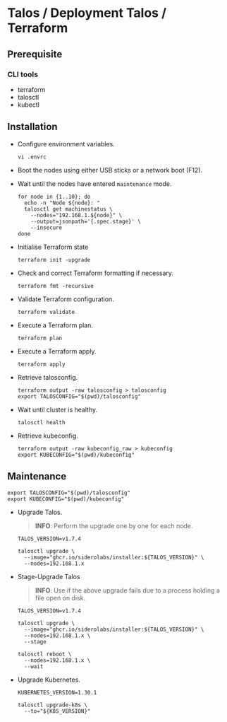 # Talos / Deployment Talos / Terraform

## Prerequisite

### CLI tools

- terraform
- talosctl
- kubectl

## Installation

- Configure environment variables.

  ``` shell
  vi .envrc
  ```

- Boot the nodes using either USB sticks or a network boot (F12).

- Wait until the nodes have entered `maintenance` mode.

  ``` shell
  for node in {1..10}; do
    echo -n "Node ${node}: "
    talosctl get machinestatus \
      --nodes="192.168.1.${node}" \
      --output=jsonpath='{.spec.stage}' \
      --insecure
  done
  ```

- Initialise Terraform state

  ``` shell
  terraform init -upgrade
  ```

- Check and correct Terraform formatting if necessary.

  ``` shell
  terraform fmt -recursive
  ```

- Validate Terraform configuration.

  ``` shell
  terraform validate
  ```

- Execute a Terraform plan.

  ``` shell
  terraform plan
  ```

- Execute a Terraform apply.

  ``` shell
  terraform apply
  ```

- Retrieve talosconfig.

  ``` shell
  terraform output -raw talosconfig > talosconfig
  export TALOSCONFIG="$(pwd)/talosconfig"
  ```

- Wait until cluster is healthy.

  ``` shell
  talosctl health
  ```

- Retrieve kubeconfig.

  ``` shell
  terraform output -raw kubeconfig_raw > kubeconfig
  export KUBECONFIG="$(pwd)/kubeconfig"
  ```

<!--
## Post-Installation

- Install `directpv`

  ``` shell
  kubectl krew install directpv
  kubectl directpv install
  kubectl directpv drives ls
  kubectl directpv drives format --drives /dev/nvme1n1 --nodes node-1,node-2,node-3
  ```
-->

## Maintenance

``` shell
export TALOSCONFIG="$(pwd)/talosconfig"
export KUBECONFIG="$(pwd)/kubeconfig"
```

- Upgrade Talos.

  > **INFO**: Perform the upgrade one by one for each node.

  ``` shell
  TALOS_VERSION=v1.7.4

  talosctl upgrade \
    --image="ghcr.io/siderolabs/installer:${TALOS_VERSION}" \
    --nodes=192.168.1.x
  ```

- Stage-Upgrade Talos

  > **INFO**: Use if the above upgrade fails due to a process holding a file open on disk.

  ``` shell
  TALOS_VERSION=v1.7.4

  talosctl upgrade \
    --image="ghcr.io/siderolabs/installer:${TALOS_VERSION}" \
    --nodes=192.168.1.x \
    --stage

  talosctl reboot \
    --nodes=192.168.1.x \
    --wait
  ```

- Upgrade Kubernetes.

  ``` shell
  KUBERNETES_VERSION=1.30.1

  talosctl upgrade-k8s \
    --to="${K8S_VERSION}"
  ```
